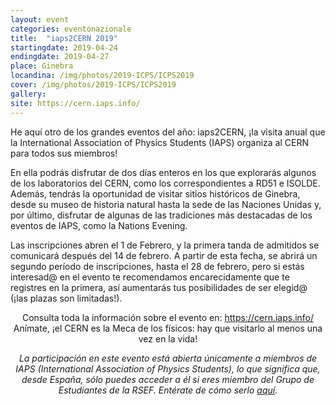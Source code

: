 ```yaml
---
layout: event
categories: eventonazionale
title:  "iaps2CERN 2019"
startingdate: 2019-04-24
endingdate: 2019-04-27
place: Ginebra
locandina: /img/photos/2019-ICPS/ICPS2019
cover: /img/photos/2019-ICPS/ICPS2019
gallery:
site: https://cern.iaps.info/
---
```


He aquí otro de los grandes eventos del año: iaps2CERN, ¡la visita anual que la International Association of Physics Students (IAPS) organiza al CERN para todos sus miembros!

En ella podrás disfrutar de dos días enteros en los que explorarás algunos de los laboratorios del CERN, como los correspondientes a RD51 e ISOLDE. Además, tendrás la oportunidad de visitar sitios históricos de Ginebra, desde su museo de historia natural hasta la sede de las Naciones Unidas y, por último, disfrutar de algunas de las tradiciones más destacadas de los eventos de IAPS, como la Nations Evening.

Las inscripciones abren el 1 de Febrero, y la primera tanda de admitidos se comunicará después del 14 de febrero. A partir de esta fecha, se abrirá un segundo período de inscripciones, hasta el 28 de febrero, pero si estás interesad@ en el evento te recomendamos encarecidamente que te registres en la primera, así aumentarás tus posibilidades de ser elegid@ (¡las plazas son limitadas!).

<center>Consulta toda la información sobre el evento en: <a href="https://cern.iaps.info/">https://cern.iaps.info/</a></center>
<center>Anímate, ¡el CERN es la Meca de los físicos: hay que visitarlo al menos una vez en la vida!</center>


<p><center><i>La participación en este evento está abierta únicamente a miembros de IAPS (International Association of Physics Students), lo que significa que, desde España, sólo puedes acceder a él si eres miembro del Grupo de Estudiantes de la RSEF. Entérate de cómo serlo <a href="/inscripcion/">aquí</a>.</i></center></p>
